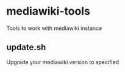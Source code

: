 # mediawiki-tools

Tools to work with mediawiki instance

## update.sh

Upgrade your mediawiki version to specified
